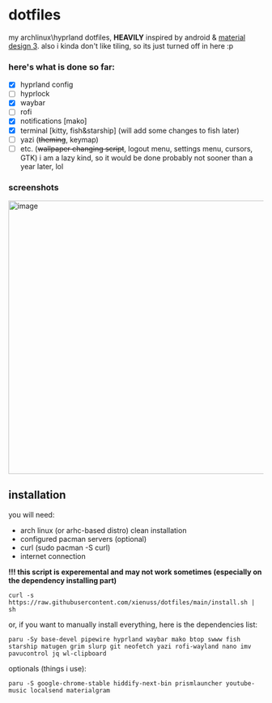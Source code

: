 # dotfiles
my archlinux\hyprland dotfiles, **HEAVILY** inspired by android & [material design 3](m3.material.io). also i kinda don't like tiling, so its just turned off in here :p
### here's what is done so far:
- [x] hyprland config
- [ ] hyprlock
- [x] waybar
- [ ] rofi
- [x] notifications [mako]
- [x] terminal [kitty, fish&starship] (will add some changes to fish later)
- [ ] yazi (~~theming~~, keymap)
- [ ] etc. (~~wallpaper changing script~~, logout menu, settings menu, cursors, GTK)
i am a lazy kind, so it would be done probably not sooner than a year later, lol
### screenshots
<img height="540" alt="image" src="https://github.com/user-attachments/assets/7a410fdf-cde0-4764-ba26-9e80878ab35a" />

## installation
you will need:
- arch linux (or arhc-based distro) clean installation
- configured pacman servers (optional)
- curl (sudo pacman -S curl)
- internet connection

**!!! this script is experemental and may not work sometimes (especially on the dependency installing part)**
```
curl -s https://raw.githubusercontent.com/xienuss/dotfiles/main/install.sh | sh
```
or, if you want to manually install everything, here is the dependencies list:
```
paru -Sy base-devel pipewire hyprland waybar mako btop swww fish starship matugen grim slurp git neofetch yazi rofi-wayland nano imv pavucontrol jq wl-clipboard
```
optionals (things i use):
```
paru -S google-chrome-stable hiddify-next-bin prismlauncher youtube-music localsend materialgram
```
